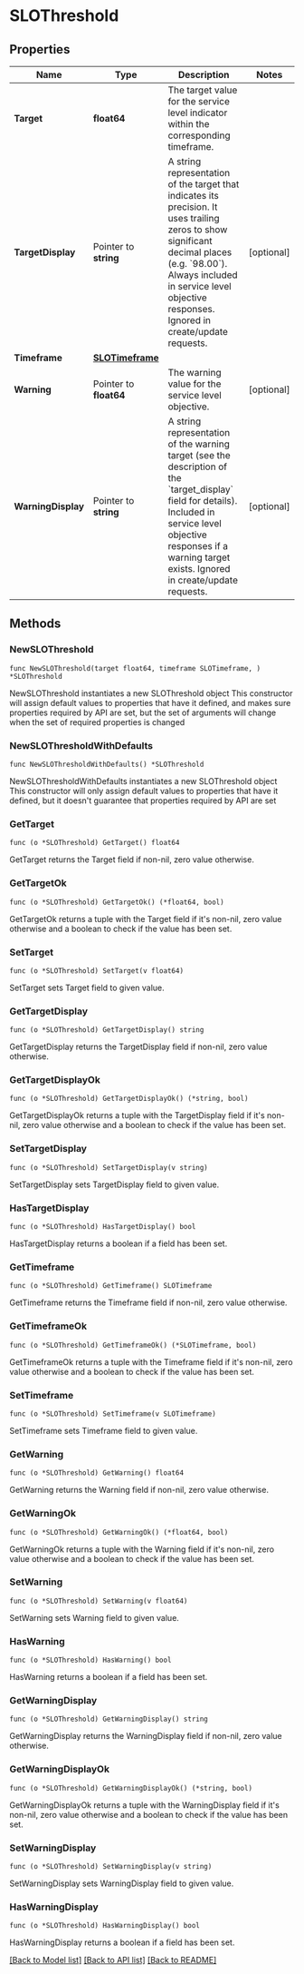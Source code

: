 # SLOThreshold

## Properties

Name | Type | Description | Notes
---- | ---- | ----------- | ------
**Target** | **float64** | The target value for the service level indicator within the corresponding timeframe. | 
**TargetDisplay** | Pointer to **string** | A string representation of the target that indicates its precision. It uses trailing zeros to show significant decimal places (e.g. &#x60;98.00&#x60;).  Always included in service level objective responses. Ignored in create/update requests. | [optional] 
**Timeframe** | [**SLOTimeframe**](SLOTimeframe.md) |  | 
**Warning** | Pointer to **float64** | The warning value for the service level objective. | [optional] 
**WarningDisplay** | Pointer to **string** | A string representation of the warning target (see the description of the &#x60;target_display&#x60; field for details).  Included in service level objective responses if a warning target exists. Ignored in create/update requests. | [optional] 

## Methods

### NewSLOThreshold

`func NewSLOThreshold(target float64, timeframe SLOTimeframe, ) *SLOThreshold`

NewSLOThreshold instantiates a new SLOThreshold object
This constructor will assign default values to properties that have it defined,
and makes sure properties required by API are set, but the set of arguments
will change when the set of required properties is changed

### NewSLOThresholdWithDefaults

`func NewSLOThresholdWithDefaults() *SLOThreshold`

NewSLOThresholdWithDefaults instantiates a new SLOThreshold object
This constructor will only assign default values to properties that have it defined,
but it doesn't guarantee that properties required by API are set

### GetTarget

`func (o *SLOThreshold) GetTarget() float64`

GetTarget returns the Target field if non-nil, zero value otherwise.

### GetTargetOk

`func (o *SLOThreshold) GetTargetOk() (*float64, bool)`

GetTargetOk returns a tuple with the Target field if it's non-nil, zero value otherwise
and a boolean to check if the value has been set.

### SetTarget

`func (o *SLOThreshold) SetTarget(v float64)`

SetTarget sets Target field to given value.


### GetTargetDisplay

`func (o *SLOThreshold) GetTargetDisplay() string`

GetTargetDisplay returns the TargetDisplay field if non-nil, zero value otherwise.

### GetTargetDisplayOk

`func (o *SLOThreshold) GetTargetDisplayOk() (*string, bool)`

GetTargetDisplayOk returns a tuple with the TargetDisplay field if it's non-nil, zero value otherwise
and a boolean to check if the value has been set.

### SetTargetDisplay

`func (o *SLOThreshold) SetTargetDisplay(v string)`

SetTargetDisplay sets TargetDisplay field to given value.

### HasTargetDisplay

`func (o *SLOThreshold) HasTargetDisplay() bool`

HasTargetDisplay returns a boolean if a field has been set.

### GetTimeframe

`func (o *SLOThreshold) GetTimeframe() SLOTimeframe`

GetTimeframe returns the Timeframe field if non-nil, zero value otherwise.

### GetTimeframeOk

`func (o *SLOThreshold) GetTimeframeOk() (*SLOTimeframe, bool)`

GetTimeframeOk returns a tuple with the Timeframe field if it's non-nil, zero value otherwise
and a boolean to check if the value has been set.

### SetTimeframe

`func (o *SLOThreshold) SetTimeframe(v SLOTimeframe)`

SetTimeframe sets Timeframe field to given value.


### GetWarning

`func (o *SLOThreshold) GetWarning() float64`

GetWarning returns the Warning field if non-nil, zero value otherwise.

### GetWarningOk

`func (o *SLOThreshold) GetWarningOk() (*float64, bool)`

GetWarningOk returns a tuple with the Warning field if it's non-nil, zero value otherwise
and a boolean to check if the value has been set.

### SetWarning

`func (o *SLOThreshold) SetWarning(v float64)`

SetWarning sets Warning field to given value.

### HasWarning

`func (o *SLOThreshold) HasWarning() bool`

HasWarning returns a boolean if a field has been set.

### GetWarningDisplay

`func (o *SLOThreshold) GetWarningDisplay() string`

GetWarningDisplay returns the WarningDisplay field if non-nil, zero value otherwise.

### GetWarningDisplayOk

`func (o *SLOThreshold) GetWarningDisplayOk() (*string, bool)`

GetWarningDisplayOk returns a tuple with the WarningDisplay field if it's non-nil, zero value otherwise
and a boolean to check if the value has been set.

### SetWarningDisplay

`func (o *SLOThreshold) SetWarningDisplay(v string)`

SetWarningDisplay sets WarningDisplay field to given value.

### HasWarningDisplay

`func (o *SLOThreshold) HasWarningDisplay() bool`

HasWarningDisplay returns a boolean if a field has been set.


[[Back to Model list]](../README.md#documentation-for-models) [[Back to API list]](../README.md#documentation-for-api-endpoints) [[Back to README]](../README.md)



